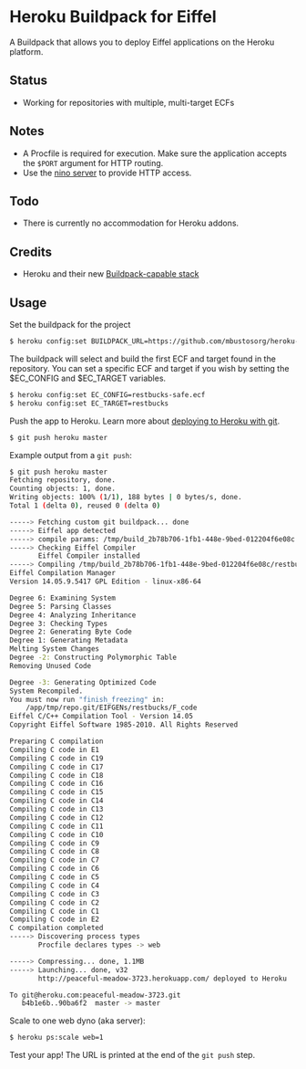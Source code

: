 Heroku Buildpack for Eiffel
================================

A Buildpack that allows you to deploy Eiffel applications on the Heroku platform.

## Status
* Working for repositories with multiple, multi-target ECFs

## Notes
* A Procfile is required for execution.  Make sure the application accepts the `$PORT` argument for HTTP routing.
* Use the [nino server](https://github.com/Eiffel-World/Eiffel-Web-Framework/tree/master/contrib/library/network/server/nino) to provide HTTP access.

## Todo
* There is currently no accommodation for Heroku addons.

## Credits
* Heroku and their new [Buildpack-capable stack](http://devcenter.heroku.com/articles/buildpacks)

## Usage
Set the buildpack for the project

```bash
$ heroku config:set BUILDPACK_URL=https://github.com/mbustosorg/heroku-buildpack-eiffel
```

The buildpack will select and build the first ECF and target found in the repository.  You can set a specific ECF and target if you wish by setting the $EC_CONFIG and $EC_TARGET variables.

```bash
$ heroku config:set EC_CONFIG=restbucks-safe.ecf
$ heroku config:set EC_TARGET=restbucks
```

Push the app to Heroku. Learn more about [deploying to Heroku with git](https://devcenter.heroku.com/articles/git).

```bash
$ git push heroku master
```

Example output from a `git push`:

```bash
$ git push heroku master
Fetching repository, done.
Counting objects: 1, done.
Writing objects: 100% (1/1), 188 bytes | 0 bytes/s, done.
Total 1 (delta 0), reused 0 (delta 0)

-----> Fetching custom git buildpack... done
-----> Eiffel app detected
-----> compile params: /tmp/build_2b78b706-1fb1-448e-9bed-012204f6e08c /app/tmp/cache /tmp/d20140917-330-dm394l
-----> Checking Eiffel Compiler
       Eiffel Compiler installed
-----> Compiling /tmp/build_2b78b706-1fb1-448e-9bed-012204f6e08c/restbucks-safe.ecf for target restbucks
Eiffel Compilation Manager
Version 14.05.9.5417 GPL Edition - linux-x86-64

Degree 6: Examining System
Degree 5: Parsing Classes
Degree 4: Analyzing Inheritance
Degree 3: Checking Types
Degree 2: Generating Byte Code
Degree 1: Generating Metadata
Melting System Changes
Degree -2: Constructing Polymorphic Table
Removing Unused Code

Degree -3: Generating Optimized Code
System Recompiled.
You must now run "finish_freezing" in:
    /app/tmp/repo.git/EIFGENs/restbucks/F_code
Eiffel C/C++ Compilation Tool - Version 14.05
Copyright Eiffel Software 1985-2010. All Rights Reserved

Preparing C compilation
Compiling C code in E1
Compiling C code in C19
Compiling C code in C17
Compiling C code in C18
Compiling C code in C16
Compiling C code in C15
Compiling C code in C14
Compiling C code in C13
Compiling C code in C12
Compiling C code in C11
Compiling C code in C10
Compiling C code in C9
Compiling C code in C8
Compiling C code in C7
Compiling C code in C6
Compiling C code in C5
Compiling C code in C4
Compiling C code in C3
Compiling C code in C2
Compiling C code in C1
Compiling C code in E2
C compilation completed
-----> Discovering process types
       Procfile declares types -> web

-----> Compressing... done, 1.1MB
-----> Launching... done, v32
       http://peaceful-meadow-3723.herokuapp.com/ deployed to Heroku

To git@heroku.com:peaceful-meadow-3723.git
   b4b1e6b..90ba6f2  master -> master
```

Scale to one web dyno (aka server):

```bash
$ heroku ps:scale web=1
```

Test your app! The URL is printed at the end of the `git push` step.
